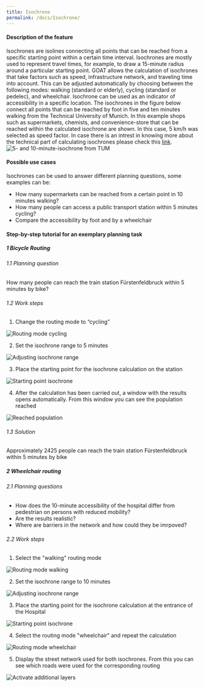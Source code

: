```yaml
---
title: Isochrone
permalink: /docs/Isochrone/
---
```


#### Description of the feature
Isochrones are isolines connecting all points that can be reached from a specific starting point within a certain time interval.
Isochrones are mostly used to represent travel times, for example, to draw a 15-minute radius around a particular starting point. GOAT allows the calculation of isochrones that take factors such as speed, infrastructure network, and traveling time into account. This can be adjusted automatically by choosing between the following modes: walking (standard or elderly), cycling (standard or pedelec), and wheelchair. 
Isochrone can be used as an indicator of accessibility in a specific location. The isochrones in the figure below connect all points that can be reached by foot in five and ten minutes walking from the Technical University of Munich. In this example shops such as supermarkets, chemists, and convenience-store that can be reached within the calculated isochrone are shown. In this case, 5 km/h was selected as speed factor.
In case there is an intrest in knowing more about the technical part of calculating isochrones please check this [link](https://www.open-accessibility.org/docs/alphashape/).
<img class="img-responsive" src="../../img/Docs/training materials/Isochrone/isochrone_TUM.png" alt="5- and 10-minute-isochrone from TUM" title="5- and 10-minute-isochrone from TUM">

#### Possible use cases
Isochrones can be used to answer different planning questions, some examples can be:
- How many supermarkets can be reached from a certain point in 10 minutes walking?
- How many people can access a public transport station within 5 minutes cycling? 
- Compare the accessibility by foot and by a wheelchair


#### Step-by-step tutorial for an exemplary planning task
##### 1 Bicycle Routing 
###### 1.1 Planning question
How many people can reach the train station Fürstenfeldbruck within 5 minutes by bike? 
###### 1.2 Work steps
1. Change the routing mode to “cycling” 
<img class="img-responsive" src="../../img/Docs/training materials/Isochrone/cycling-mode.png" title="Routing mode cycling">


2. Set the isochrone range to 5 minutes
<img class="img-responsive" src="../../img/Docs/training materials/Isochrone/isochrone-range.png" title="Adjusting isochrone range">


3. Place the starting point for the isochrone calculation on the station
<img class="img-responsive" src="../../img/Docs/training materials/Isochrone/starting-point-isochrone.png" title="Starting point isochrone">


4. After the calculation has been carried out, a window with the results opens automatically. From this window you can see the population reached
<img class="img-responsive" src="../../img/Docs/training materials/Isochrone/population-reached.png" title="Reached population">

###### 1.3 Solution
Approximately 2425 people can reach the train station Fürstenfeldbruck within 5 minutes by bike

##### 2 Wheelchair routing
###### 2.1 Planning questions
- How does the 10-minute accessibility of the hospital differ from pedestrian on persons with reduced mobility?
- Are the results realistic? 
- Where are barriers in the network and how could they be imrpoved? 

###### 2.2 Work steps

1. Select the "walking" routing mode
<img class="img-responsive" src="../../img/Docs/training materials/Isochrone/walking-mode.png" title="Routing mode walking">

2. Set the isochrone range to 10 minutes
<img class="img-responsive" src="../../img/Docs/training materials/Isochrone/isochrone_range_walking.png" title="Adjusting isochrone range">

3. Place the starting point for the isochrone calculation at the entrance of the Hospital
<img class="img-responsive" src="../../img/Docs/training materials/Isochrone/starting-point-isochrone.png" title="Starting point isochrone">

4. Select the routing mode "wheelchair" and repeat the calculation
<img class="img-responsive" src="../../img/Docs/training materials/Isochrone/wheelchair-mode.png" title="Routing mode wheelchair">

5. Display the street network used for both isochrones. From this you can see which roads were used for the corresponding routing
<img class="img-responsive" src="../../img/Docs/training materials/Isochrone/additional-layer.png" title="Activate additional layers">

 